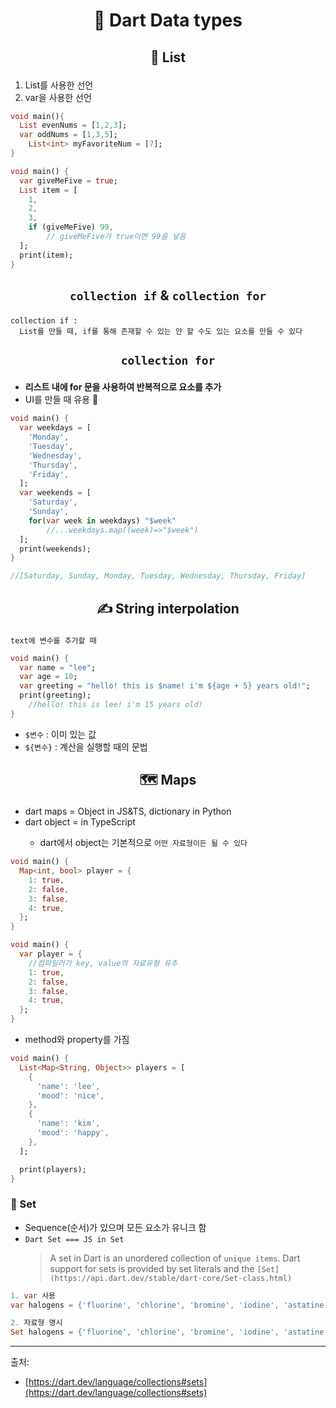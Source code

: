# <p align="center">🎯 Dart Data types</p>

## <p align="center">📜 List</p>

1. List를 사용한 선언
2. var을 사용한 선언

```dart
void main(){
  List evenNums = [1,2,3];
  var oddNums = [1,3,5];
	List<int> myFavoriteNum = [7];
}
```

```dart
void main() {
  var giveMeFive = true;
  List item = [
    1,
    2,
    3,
    if (giveMeFive) 99,
		// giveMeFive가 true이면 99을 넣음
  ];
  print(item);
}
```

## <p align="center">`collection if` & `collection for`</p>

```
collection if :
  List를 만들 때, if를 통해 존재할 수 있는 안 할 수도 있는 요소를 만들 수 있다
```

## <p align="center">`collection for`</p>

- **리스트 내에 for 문을 사용하여 반복적으로 요소를 추가**
- UI를 만들 때 유용 🥳

```dart
void main() {
  var weekdays = [
    'Monday',
    'Tuesday',
    'Wednesday',
    'Thursday',
    'Friday',
  ];
  var weekends = [
    'Saturday',
    'Sunday',
    for(var week in weekdays) "$week"
		//...weekdays.map((week)=>"$week")
  ];
  print(weekends);
}

//[Saturday, Sunday, Monday, Tuesday, Wednesday, Thursday, Friday]
```

## <p align="center"> ✍️ String interpolation</p>

```
text에 변수를 추가할 때
```

```dart
void main() {
  var name = "lee";
  var age = 10;
  var greeting = "hello! this is $name! i'm ${age + 5} years old!";
  print(greeting);
	//hello! this is lee! i'm 15 years old!
}
```

- `$변수` : 이미 있는 값
- `${변수}` : 계산을 실행할 때의 문법

## <p align="center"> 🗺️ Maps</p>

- dart maps = Object in JS&TS, dictionary in Python
- dart object = <any> in TypeScript
  - dart에서 object는 기본적으로 `어떤 자료형이든 될 수 있다`

```dart
void main() {
  Map<int, bool> player = {
    1: true,
    2: false,
    3: false,
    4: true,
  };
}

void main() {
  var player = {
	//컴파일러가 key, value의 자료유형 유추
    1: true,
    2: false,
    3: false,
    4: true,
  };
}
```

- method와 property를 가짐

```dart
void main() {
  List<Map<String, Object>> players = [
    {
      'name': 'lee',
      'mood': 'nice',
    },
    {
      'name': 'kim',
      'mood': 'happy',
    },
  ];

  print(players);
}
```

### 🎒 Set

- Sequence(순서)가 있으며 모든 요소가 유니크 함
- `Dart Set === JS in Set`
  > A set in Dart is an unordered collection of `unique items`. Dart support for sets is provided by set literals and the `[Set](https://api.dart.dev/stable/dart-core/Set-class.html)`

```dart
1. var 사용
var halogens = {'fluorine', 'chlorine', 'bromine', 'iodine', 'astatine'};

2. 자료형 명시
Set halogens = {'fluorine', 'chlorine', 'bromine', 'iodine', 'astatine'};
```

---

출처:

- [https://dart.dev/language/collections#sets](https://dart.dev/language/collections#sets)
